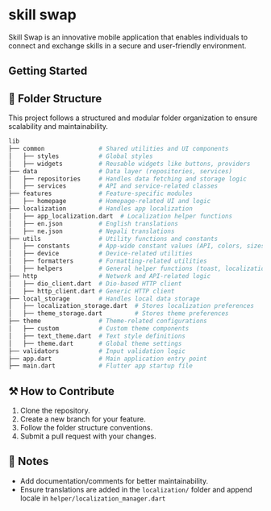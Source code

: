 # skill swap

Skill Swap is an innovative mobile application that enables individuals to connect and exchange skills in a secure and user-friendly environment.

## Getting Started

## 📂 Folder Structure

This project follows a structured and modular folder organization to ensure scalability and maintainability.

```bash
lib
├── common               # Shared utilities and UI components
│   ├── styles           # Global styles
│   ├── widgets          # Reusable widgets like buttons, providers
├── data                 # Data layer (repositories, services)
│   ├── repositories     # Handles data fetching and storage logic
│   ├── services         # API and service-related classes
├── features             # Feature-specific modules
│   ├── homepage         # Homepage-related UI and logic
├── localization         # Handles app localization
│   ├── app_localization.dart  # Localization helper functions
│   ├── en.json          # English translations
│   ├── ne.json          # Nepali translations
├── utils                # Utility functions and constants
│   ├── constants        # App-wide constant values (API, colors, sizes, etc.)
│   ├── device           # Device-related utilities
│   ├── formatters       # Formatting-related utilities
│   ├── helpers          # General helper functions (toast, localization, notifications)
├── http                 # Network and API-related logic
│   ├── dio_client.dart  # Dio-based HTTP client
│   ├── http_client.dart # Generic HTTP client
├── local_storage        # Handles local data storage
│   ├── localization_storage.dart  # Stores localization preferences
│   ├── theme_storage.dart         # Stores theme preferences
├── theme                # Theme-related configurations
│   ├── custom           # Custom theme components
│   ├── text_theme.dart  # Text style definitions
│   ├── theme.dart       # Global theme settings
├── validators           # Input validation logic
├── app.dart             # Main application entry point
├── main.dart            # Flutter app startup file
```

## ⚒️ How to Contribute
1. Clone the repository.
2. Create a new branch for your feature.
3. Follow the folder structure conventions.
4. Submit a pull request with your changes.

## 📌 Notes
- Add documentation/comments for better maintainability.
- Ensure translations are added in the `localization/` folder and append locale in `helper/localization_manager.dart`
